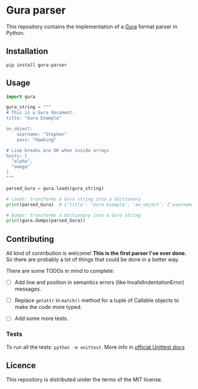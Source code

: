 # Gura parser

This repository contains the implementation of a [Gura][gura] format parser in Python.


## Installation

`pip install gura-parser`


## Usage

```python
import gura

gura_string = """
# This is a Gura document.
title: "Gura Example"

an_object:
    username: "Stephen"
    pass: "Hawking"

# Line breaks are OK when inside arrays
hosts: [
  "alpha",
  "omega"
]
"""

parsed_Gura = gura.loads(gura_string)

# Loads: transforms a Gura string into a dictionary
print(parsed_Gura)  # {'title': 'Gura Example', 'an_object': {'username': 'Stephen', 'pass': 'Hawking'}, 'hosts': ['alpha', 'omega']}

# Dumps: transforms a dictionary into a Gura string
print(gura.dumps(parsed_Gura))
```


## Contributing

All kind of contribution is welcome! **This is the first parser I've ever done.** So there are probably a lot of things that could be done in a better way.

There are some TODOs in mind to complete:

- [ ] Add line and position in semantics errors (like InvalidIndentationError) messages.
- [ ] Replace `getattr` in `match()` method for a tuple of Callable objects to make the code more typed.
- [ ] Add some more tests.


### Tests

To run all the tests: `python -m unittest`. More info in [official Unittest docs][unittest-docs]

[unittest-docs]: https://docs.python.org/3/library/unittest.html#module-unittest
[gura]: https://github.com/jware-solutions/gura


## Licence

This repository is distributed under the terms of the MIT license.